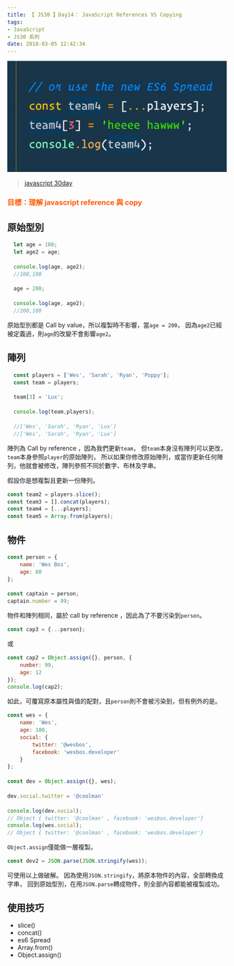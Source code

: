 ```yaml
---
title: 【 JS30 】Day14： JavaScript References VS Copying
tags:
- JavaScript
- JS30 系列
date: 2018-03-05 12:42:34
---
```

![](/img/js30day/small13.jpg)

> [javascript 30day](https://javascript30.com/)

<!-- more -->

### <span style="color:#ff5900">目標：理解 javascript reference 與 copy</span>

## 原始型別

```js
  let age = 100;
  let age2 = age;

  console.log(age, age2);
  //100,100

  age = 200;

  console.log(age, age2);
  //200,100
```

原始型別都是 Call by value，所以複製時不影響，當`age = 200`，
因為`age2`已經被定義過，則`age`的改變不會影響`age2`。

## 陣列

```js
  const players = ['Wes', 'Sarah', 'Ryan', 'Poppy'];
  const team = players;
  
  team[3] = 'Lux';

  console.log(team,players);

  //['Wes', 'Sarah', 'Ryan', 'Lux']
  //['Wes', 'Sarah', 'Ryan', 'Lux']
```
陣列為 Call by reference ，因為我們更新`team`，
但`team`本身沒有陣列可以更改，`team`本身參照`player`的原始陣列，
所以如果你修改原始陣列，或當你更新任何陣列，他就會被修改，陣列參照不同於數字、布林及字串。

假設你是想複製且更新一份陣列。
```js
const team2 = players.slice();
const team3 = [].concat(players);
const team4 = [...players];
const team5 = Array.from(players);
```

## 物件

```js
const person = {
    name: 'Wes Bos',
    age: 80
};

const captain = person;
captain.number = 99;
```
物件和陣列相同，屬於 call by reference ，因此為了不要污染到`person`。

```js
const cap3 = {...person};
```
或

```js
const cap2 = Object.assign({}, person, {
    number: 99,
    age: 12
});
console.log(cap2);
```

如此，可覆寫原本屬性與值的配對，且`person`則不會被污染到，但有例外的是。

```js
const wes = {
    name: 'Wes',
    age: 100,
    social: {
        twitter: '@wesbos',
        facebook: 'wesbos.developer'
    }
};

const dev = Object.assign({}, wes);

dev.social.twitter = '@coolman'

console.log(dev.social);
// Object { twitter: '@coolman' , facebook: 'wesbos.developer'}
console.log(wes.social);
// Object { twitter: '@coolman' , facebook: 'wesbos.developer'}
```
`Object.assign`僅能做一層複製。

```js
const dev2 = JSON.parse(JSON.stringify(wes));
```
可使用以上做破解。
因為使用`JSON.stringify`，將原本物件的內容，全部轉換成字串，
回到原始型別，在用`JSON.parse`轉成物件，則全部內容都能被複製成功。

## 使用技巧 
- slice()
- concat()
- es6 Spread
- Array.from()
- Object.assign()